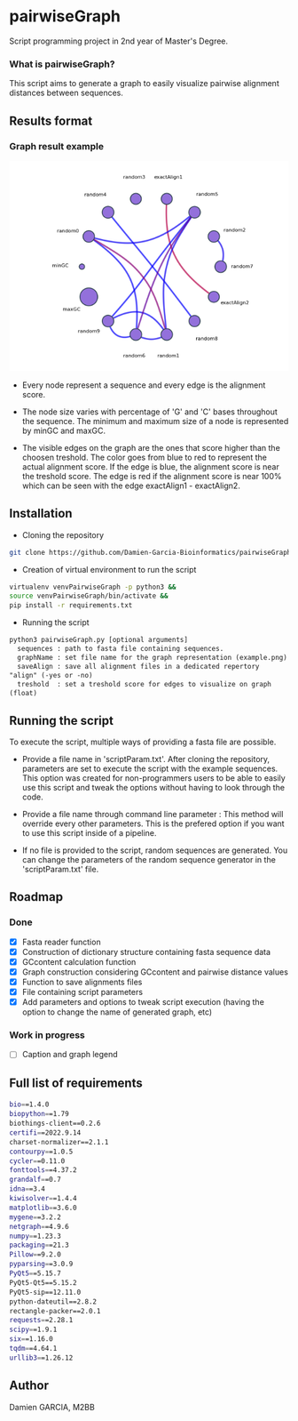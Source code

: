 # pairwiseGraph
Script programming project in 2nd year of Master's Degree.

### What is pairwiseGraph?
This script aims to generate a graph to easily visualize pairwise alignment distances between sequences.


## Results format
### Graph result example
![Graph result image](https://github.com/Damien-Garcia-Bioinformatics/pairwiseGraph/blob/main/figureReadme.png)

- Every node represent a sequence and every edge is the alignment score.

- The node size varies with percentage of 'G' and 'C' bases throughout the sequence. The minimum and maximum size of a node is represented by minGC and maxGC.

- The visible edges on the graph are the ones that score higher than the choosen treshold. The color goes from blue to red to represent the actual alignment score. If the edge is blue, the alignment score is near the treshold score. The edge is red if the alignment score is near 100% which can be seen with the edge exactAlign1 - exactAlign2.


## Installation
- Cloning the repository
```bash
git clone https://github.com/Damien-Garcia-Bioinformatics/pairwiseGraph.git
```

- Creation of virtual environment to run the script
```bash
virtualenv venvPairwiseGraph -p python3 &&
source venvPairwiseGraph/bin/activate &&
pip install -r requirements.txt
```
- Running the script
```plaintext
python3 pairwiseGraph.py [optional arguments]
  sequences : path to fasta file containing sequences.
  graphName : set file name for the graph representation (example.png)
  saveAlign : save all alignment files in a dedicated repertory "align" (-yes or -no)
  treshold  : set a treshold score for edges to visualize on graph (float)
```


## Running the script
To execute the script, multiple ways of providing a fasta file are possible.
- Provide a file name in 'scriptParam.txt'. After cloning the repository, parameters are set to execute the script with the example sequences.
This option was created for non-programmers users to be able to easily use this script and tweak the options without having to look through the code.

- Provide a file name through command line parameter : This method will override every other parameters. This is the prefered option if you want to use this script inside of a pipeline.

- If no file is provided to the script, random sequences are generated. You can change the parameters of the random sequence generator in the 'scriptParam.txt' file.


## Roadmap
### Done
- [x] Fasta reader function
- [x] Construction of dictionary structure containing fasta sequence data
- [x] GCcontent calculation function
- [x] Graph construction considering GCcontent and pairwise distance values
- [x] Function to save alignments files
- [x] File containing script parameters
- [x] Add parameters and options to tweak script execution (having the option to change the name of generated graph, etc)
### Work in progress
- [ ] Caption and graph legend


## Full list of requirements
```bash
bio==1.4.0
biopython==1.79
biothings-client==0.2.6
certifi==2022.9.14
charset-normalizer==2.1.1
contourpy==1.0.5
cycler==0.11.0
fonttools==4.37.2
grandalf==0.7
idna==3.4
kiwisolver==1.4.4
matplotlib==3.6.0
mygene==3.2.2
netgraph==4.9.6
numpy==1.23.3
packaging==21.3
Pillow==9.2.0
pyparsing==3.0.9
PyQt5==5.15.7
PyQt5-Qt5==5.15.2
PyQt5-sip==12.11.0
python-dateutil==2.8.2
rectangle-packer==2.0.1
requests==2.28.1
scipy==1.9.1
six==1.16.0
tqdm==4.64.1
urllib3==1.26.12
```

## Author
Damien GARCIA, M2BB
